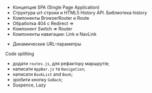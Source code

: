 
- Концепция SPA (Single Page Application)
- Структура url-строки и HTML5 History API. Библиотека history
- Компоненты BrowserRouter и Route
- Обработка 404 c Redirect => 
- Компонент Switch => Router
- Компоненты навигации: Link и NavLink
<!-- - Вложенные рауты и навигация: match.url и match.path -->
<!-- - Пропсы match, location, history -->
- Динамические URL-параметры

Code splitting 
- додати `routes.js`, для рефактору маршрутів;
- написати `AppBar.js` та `Navigation`;
- написати `BookList` and `Book`;
- зробити кнопку `GoBack`;
- Suspence, Lazy
